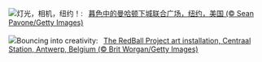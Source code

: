 ![](https://www.bing.com/th?id=OHR.UnionSquareNYC_ZH-CN1533018653_UHD.jpg&w=1000)灯光，相机，纽约！:&nbsp;&ensp;[暮色中的曼哈顿下城联合广场，纽约，美国 (© Sean Pavone/Getty Images)](https://www.bing.com/th?id=OHR.UnionSquareNYC_ZH-CN1533018653_UHD.jpg)
<br><br/>
![](https://www.bing.com/th?id=OHR.RedBallBelgium_EN-US3314192425_UHD.jpg&w=1000)Bouncing into creativity:&nbsp;&ensp;[The RedBall Project art installation, Centraal Station, Antwerp, Belgium (© Brit Worgan/Getty Images)](https://www.bing.com/th?id=OHR.RedBallBelgium_EN-US3314192425_UHD.jpg)
<br><br/>
